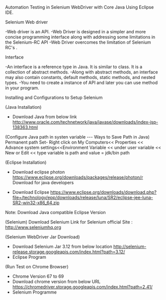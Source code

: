 
Automation Testing in Selenium WebDriver with Core Java Using Eclipse IDE.

Selenium Web driver

-Web driver is an API.
-Web Driver is designed in a simpler and more concise programming interface along with addressing some limitations in the Selenium-RC API
-Web Driver overcomes the limitation of Selenium RC's .

Interface

-An interface is a reference type in Java. It is similar to class. It is a collection of abstract methods.
-Along with abstract methods, an interface may also contain constants, default methods, static methods, and nested types.
-You need to create a instance of API and later you can use method in your program.


 Installing and Configurations to Setup Selenium

(Java Installation)
- Download Java from below link
http://www.oracle.com/technetwork/java/javase/downloads/index-jsp-138363.html


(Configure Java path in systen variable --- Ways to Save Path in Java)
Permanent path Set-
                         Right click on My Computers<< Properties << Advance system settings<<Environment Variable << under user       variable << New or Edit << type variable is path and value = jdk/bin path


(Eclipse Installation)
- Download eclipse photon
                        https://www.eclipse.org/downloads/packages/release/photon/r
Download for java developers

- Download Eclipse 
https://www.eclipse.org/downloads/download.php?file=/technology/epp/downloads/release/luna/SR2/eclipse-jee-luna-SR2-win32-x86_64.zip

Note: Download Java compatible Eclipse Version



(Selenium)
Download Selenium
Link for Selenium official Site :	
http://www.seleniumhq.org


(Selenium WebDriver Jar Download)
- Download Selenium Jar 3.12 from below location
http://selenium-release.storage.googleapis.com/index.html?path=3.12/
- Eclipse Program


(Run Test on Chrome Browser)
- Chrome Version 67 to 69
- Download chrome version from below URL
https://chromedriver.storage.googleapis.com/index.html?path=2.41/
- Selenium Programme
